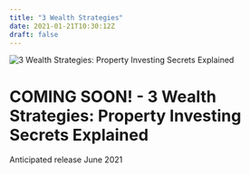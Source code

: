 ```yaml
---
title: "3 Wealth Strategies"
date: 2021-01-21T10:30:12Z
draft: false
---
```


![3 Wealth Strategies: Property Investing Secrets Explained](/images/3WS-cover.png)

# COMING SOON! - 3 Wealth Strategies: Property Investing Secrets Explained
Anticipated release June 2021
